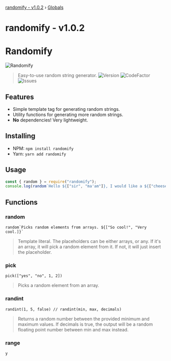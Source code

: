 [randomify - v1.0.2](README.md) › [Globals](globals.md)

# randomify - v1.0.2

# Randomify

![Randomify](https://i.imgur.com/SwD2UAY.png)

> Easy-to-use random string generator.
![Version](https://img.shields.io/npm/v/randomify?color=%23bb0) ![CodeFactor](https://www.codefactor.io/repository/github/TNThacker2015/randomify/badge?style=flat) ![Issues](https://img.shields.io/github/issues/TNThacker2015/randomify)
## Features

-   Simple template tag for generating random strings.
-   Utility functions for generating more random strings.
-   **No** dependencies! Very lightweight.

## Installing

-   NPM: `npm install randomify`
-   Yarn: `yarn add randomify`

## Usage

```js
const { random } = require("randomify");
console.log(random`Hello ${["sir", "ma'am"]}, I would like a ${["cheeseburger", "drink", "pizza", "job"]}.`)
```

## Functions

### random
``random`Picks random elements from arrays. ${["So cool!", "Very cool.]}` ``

> Template literal.
> The placeholders can be either arrays, or any. If it's an array, it will pick a random element from it. If not, it will just insert the placeholder.

### pick
`pick(["yes", "no", 1, 2])`

> Picks a random element from an array.

### randint
`randint(1, 5, false) // randint(min, max, decimals)`

> Returns a random number between the provided minimum and maximum values. If decimals is true, the output will be a random floating point number between min and max instead.

### range
`y`
